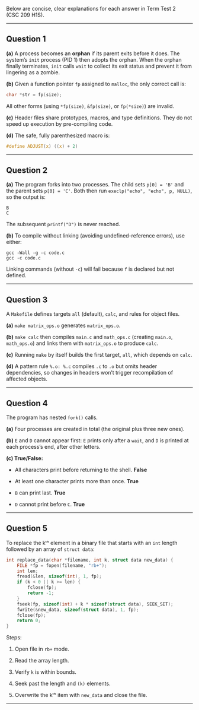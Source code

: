 Below are concise, clear explanations for each answer in Term Test 2 (CSC 209 H1S).

---

## Question 1

**(a)** A process becomes an **orphan** if its parent exits before it does. The system’s `init` process (PID 1) then adopts the orphan. When the orphan finally terminates, `init` calls `wait` to collect its exit status and prevent it from lingering as a zombie.

**(b)** Given a function pointer `fp` assigned to `malloc`, the only correct call is:

```c
char *str = fp(size);
```

All other forms (using `*fp(size)`, `&fp(size)`, or `fp(*size)`) are invalid.

**(c)** Header files share prototypes, macros, and type definitions. They do not speed up execution by pre-compiling code.

**(d)** The safe, fully parenthesized macro is:

```c
#define ADJUST(x) ((x) + 2)
```

---

## Question 2

**(a)** The program forks into two processes. The child sets `p[0] = 'B'` and the parent sets `p[0] = 'C'`. Both then run `execlp("echo", "echo", p, NULL)`, so the output is:

```
B
C
```

The subsequent `printf("D")` is never reached.

**(b)** To compile without linking (avoiding undefined-reference errors), use either:

```
gcc -Wall -g -c code.c
gcc -c code.c
```

Linking commands (without `-c`) will fail because `f` is declared but not defined.

---

## Question 3

A `Makefile` defines targets `all` (default), `calc`, and rules for object files.

**(a)** `make matrix_ops.o` generates `matrix_ops.o`.

**(b)** `make calc` then compiles `main.c` and `math_ops.c` (creating `main.o`, `math_ops.o`) and links them with `matrix_ops.o` to produce `calc`.

**(c)** Running `make` by itself builds the first target, `all`, which depends on `calc`.

**(d)** A pattern rule `%.o: %.c` compiles `.c` to `.o` but omits header dependencies, so changes in headers won’t trigger recompilation of affected objects.

---

## Question 4

The program has nested `fork()` calls.

**(a)** Four processes are created in total (the original plus three new ones).

**(b)** `E` and `D` cannot appear first: `E` prints only after a `wait`, and `D` is printed at each process’s end, after other letters.

**(c) True/False:**

- All characters print before returning to the shell. **False**
    
- At least one character prints more than once. **True**
    
- `B` can print last. **True**
    
- `D` cannot print before `C`. **True**
    

---

## Question 5

To replace the kᵗʰ element in a binary file that starts with an `int` length followed by an array of `struct data`:

```c
int replace_data(char *filename, int k, struct data new_data) {
    FILE *fp = fopen(filename, "rb+");
    int len;                     
    fread(&len, sizeof(int), 1, fp);
    if (k < 0 || k >= len) {
        fclose(fp);
        return -1;
    }
    fseek(fp, sizeof(int) + k * sizeof(struct data), SEEK_SET);
    fwrite(&new_data, sizeof(struct data), 1, fp);
    fclose(fp);
    return 0;
}
```

Steps:

1. Open file in `rb+` mode.
    
2. Read the array length.
    
3. Verify `k` is within bounds.
    
4. Seek past the length and `(k)` elements.
    
5. Overwrite the kᵗʰ item with `new_data` and close the file.
    

---

